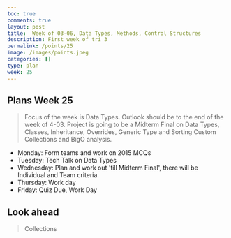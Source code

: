 ```yaml
---
toc: true
comments: true
layout: post
title:  Week of 03-06, Data Types, Methods, Control Structures
description: First week of tri 3
permalink: /points/25
image: /images/points.jpeg
categories: []
type: plan
week: 25
---
```


## Plans Week 25
> Focus of the week is Data Types.  Outlook should be to the end of the week of 4-03.   Project is going to be a Midterm Final on Data Types, Classes, Inheritance, Overrides, Generic Type and Sorting Custom Collections and BigO analysis.
- Monday: Form teams and work on 2015 MCQs
- Tuesday: Tech Talk on Data Types
- Wednesday: Plan and work out 'till Midterm Final', there will be Individual and Team criteria.
- Thursday: Work day
- Friday: Quiz Due, Work Day

## Look ahead
> Collections